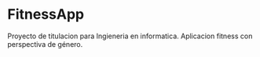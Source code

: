# FitnessApp
Proyecto de titulacion para Ingieneria en informatica.
Aplicacion fitness con perspectiva de género.
